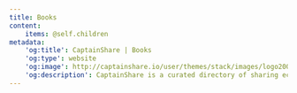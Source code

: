 ```yaml
---
title: Books
content:
    items: @self.children
metadata:
    'og:title': CaptainShare | Books
    'og:type': website
    'og:image': http://captainshare.io/user/themes/stack/images/logo2000.png
    'og:description': CaptainShare is a curated directory of sharing economy resources to make & save money
---
```

